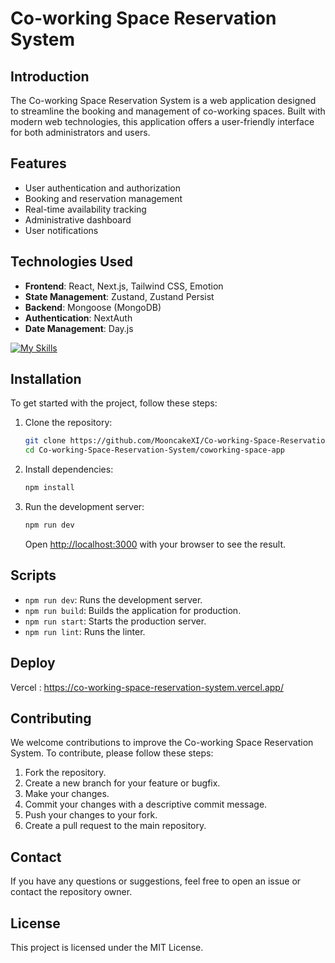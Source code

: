 # Co-working Space Reservation System

## Introduction

The Co-working Space Reservation System is a web application designed to streamline the booking and management of co-working spaces. Built with modern web technologies, this application offers a user-friendly interface for both administrators and users.

## Features

- User authentication and authorization
- Booking and reservation management
- Real-time availability tracking
- Administrative dashboard
- User notifications

## Technologies Used

- **Frontend**: React, Next.js, Tailwind CSS, Emotion
- **State Management**:  Zustand, Zustand Persist
- **Backend**: Mongoose (MongoDB)
- **Authentication**: NextAuth
- **Date Management**: Day.js

[![My Skills](https://skillicons.dev/icons?i=react,typescript,tailwind,nextjs,mongodb)](https://skillicons.dev)


## Installation

To get started with the project, follow these steps:

1. Clone the repository:
   ```bash
   git clone https://github.com/MooncakeXI/Co-working-Space-Reservation-System.git
   cd Co-working-Space-Reservation-System/coworking-space-app
   ```

2. Install dependencies:
   ```bash
   npm install
   ```

3. Run the development server:
   ```bash
   npm run dev
   ```

   Open [http://localhost:3000](http://localhost:3000) with your browser to see the result.

## Scripts

- `npm run dev`: Runs the development server.
- `npm run build`: Builds the application for production.
- `npm run start`: Starts the production server.
- `npm run lint`: Runs the linter.

## Deploy

Vercel : https://co-working-space-reservation-system.vercel.app/


## Contributing

We welcome contributions to improve the Co-working Space Reservation System. To contribute, please follow these steps:

1. Fork the repository.
2. Create a new branch for your feature or bugfix.
3. Make your changes.
4. Commit your changes with a descriptive commit message.
5. Push your changes to your fork.
6. Create a pull request to the main repository.

## Contact

If you have any questions or suggestions, feel free to open an issue or contact the repository owner.

## License

This project is licensed under the MIT License.
